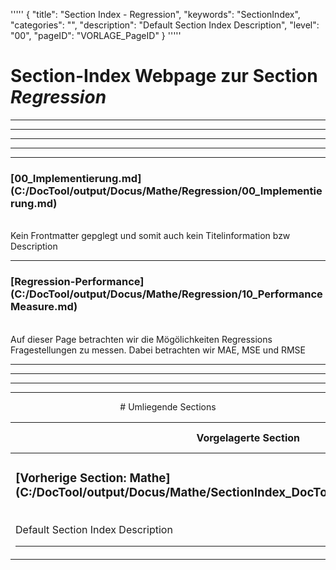 '''''
{
"title": "Section Index - Regression",
"keywords": "SectionIndex",
"categories": "",
"description": "Default Section Index Description",
"level": "00",
"pageID": "VORLAGE_PageID"
}
'''''


<h1>Section-Index Webpage zur Section <i>Regression</i></h1>

<hr><hr><hr><hr><hr>


<h3>[00_Implementierung.md](C:/DocTool/output/Docus/Mathe/Regression/00_Implementierung.md)</h3><br>Kein Frontmatter gepglegt und somit auch kein Titelinformation bzw Description<hr>


<h3>[Regression-Performance](C:/DocTool/output/Docus/Mathe/Regression/10_PerformanceMeasure.md)</h3><br>Auf dieser Page betrachten wir die Mögölichkeiten Regressions Fragestellungen zu messen. Dabei betrachten wir MAE, MSE und RMSE <hr><center><hr><hr><hr> # Umliegende Sections
 </h2><br><table><thead> <tr> <th><center>Vorgelagerte Section</center></th> <th><center>Nachgelagerte Section</center></th></tr></thead><tbody><tr><td><h3>[Vorherige Section: Mathe](C:/DocTool/output/Docus/Mathe/SectionIndex_DocTooloutputDocusMathe.html)</h3><br>Default Section Index Description<hr></td><td>Es gibt keine weiteren nachgelagerten Sections</td></tr></tbody></table>